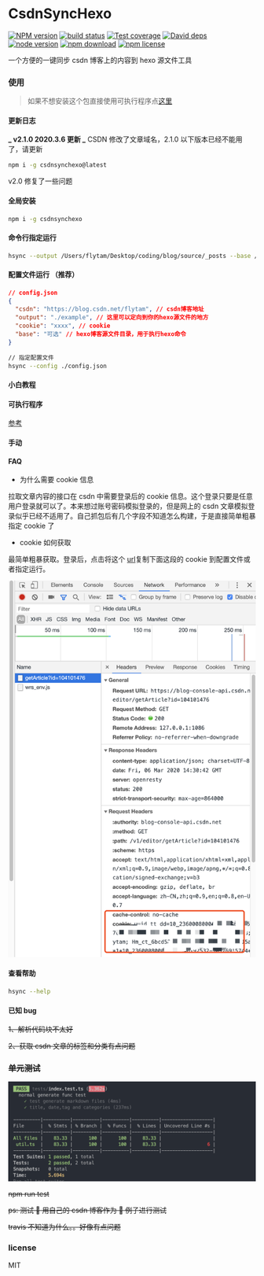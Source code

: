 # CsdnSyncHexo

[![NPM version][npm-image]][npm-url]
[![build status][travis-image]][travis-url]
[![Test coverage][coveralls-image]][coveralls-url]
[![David deps][david-image]][david-url]
[![node version][node-image]][node-url]
[![npm download][download-image]][download-url]
[![npm license][license-image]][download-url]

[npm-image]: https://img.shields.io/npm/v/csdnsynchexo.svg?style=flat-square
[npm-url]: https://npmjs.org/package/csdnsynchexo
[travis-image]: https://img.shields.io/travis/flytam/CsdnSyncHexo.svg?style=flat-square
[travis-url]: https://travis-ci.org/flytam/CsdnSyncHexo
[coveralls-image]: https://img.shields.io/coveralls/flytam/CsdnSyncHexo.svg?style=flat-square
[coveralls-url]: https://coveralls.io/r/flytam/CsdnSyncHexo?branch=master
[david-image]: https://img.shields.io/david/flytam/CsdnSyncHexo.svg?style=flat-square
[david-url]: https://david-dm.org/flytam/CsdnSyncHexo
[node-image]: https://img.shields.io/badge/node.js-%3E=_8.0.0-green.svg?style=flat-square
[node-url]: http://nodejs.org/download/
[download-image]: https://img.shields.io/npm/dm/csdnsynchexo.svg?style=flat-square
[download-url]: https://npmjs.org/package/csdnsynchexo
[license-image]: https://img.shields.io/npm/l/csdnsynchexo.svg

一个方便的一键同步 csdn 博客上的内容到 hexo 源文件工具

### 使用

> 如果不想安装这个包直接使用可执行程序点[这里](https://github.com/flytam/blog-sync)

#### 更新日志

**_ v2.1.0 2020.3.6 更新 _** CSDN 修改了文章域名，2.1.0 以下版本已经不能用了，请更新

```bash
npm i -g csdnsynchexo@latest
```

v2.0 修复了一些问题

#### 全局安装

```bash
npm i -g csdnsynchexo
```

#### 命令行指定运行

```bash
hsync --output /Users/flytam/Desktop/coding/blog/source/_posts --base /Users/flytam/Desktop/coding/blog --csdn https://blog.csdn.net/flytam --cookie your_cookie_info
```

#### 配置文件运行 （推荐）

```json
// config.json
{
  "csdn": "https://blog.csdn.net/flytam", // csdn博客地址
  "output": "./example", // 这里可以定向到你的hexo源文件的地方
  "cookie": "xxxx", // cookie
  "base": "可选" // hexo博客源文件目录，用于执行hexo命令
}
```

```bash
// 指定配置文件
hsync --config ./config.json
```

#### 小白教程

#### 可执行程序

[参考](https://github.com/flytam/blog-sync)

#### 手动

#### FAQ

- 为什么需要 cookie 信息

拉取文章内容的接口在 csdn 中需要登录后的 cookie 信息。这个登录只要是任意用户登录就可以了。本来想过账号密码模拟登录的，但是网上的 csdn 文章模拟登录似乎已经不适用了。自己抓包后有几个字段不知道怎么构建，于是直接简单粗暴指定 cookie 了

- cookie 如何获取

最简单粗暴获取。登录后，点击将这个 [url](https://blog-console-api.csdn.net/v1/editor/getArticle?id=104101476)复制下面这段的 cookie 到配置文件或者指定运行。

![cookie 获取](./img/cookie.png)

#### 查看帮助

```bash
hsync --help
```

#### 已知 bug

~~1、解析代码块不太好~~

~~2、获取 csdn 文章的标签和分类有点问题~~

### ~~单元测试~~

![x](./img/test.png)

~~npm run test~~

~~ps: 测试  用自己的 csdn 博客作为  例子进行测试~~

~~travis 不知道为什么。。好像有点问题~~

### license

MIT
